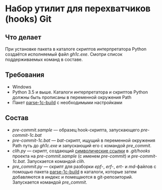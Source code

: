 Набор утилит для перехватчиков (hooks) Git
===

Что делает
---

При установке пакета в каталоге скриптов интерпретатора Python создаётся исполняемый файл *gh1c.exe*. Смотри список 
поддерживаемых команд в составе.

Требования
---

- Windows
- Python 3.5 и выше. Каталоги интерпретатора и скриптов Python должны быть прописаны в переменной окружения Path
- Пакет [parse-1c-build][1] с необходимыми настройками

Состав
---

- *pre-commit.sample* — образец hook-скрипта, запускающего *pre-commit-1c.bat*
- *pre-commit-1c.bat* — *bat*-скрипт, ищущий в переменной окружения Path путь до *gh1c.exe* и запускающий его с 
командой *pre_commit*.
- *clih.py* — скрипт, создающий [символические ссылки][2] в *.git/hooks* проекта на 
*pre-commit.sample* (c именем *pre-commit*) и *pre-commit-1c.bat*. Запускается командой *clih*.
- *pre_commit.py* — скрипт для разборки *epf*-, *erf*-, *ert*- и *md*-файлов с помощью пакета 
[parse-1c-build][1] в каталоги, которые затем добавляются в индекс и помещаются в git-репозиторий. Запускается командой 
*pre_commit*.

[1]: https://github.com/Cujoko/parse-1c-build
[2]: https://github.com/git-for-windows/git/wiki/Symbolic-Links
